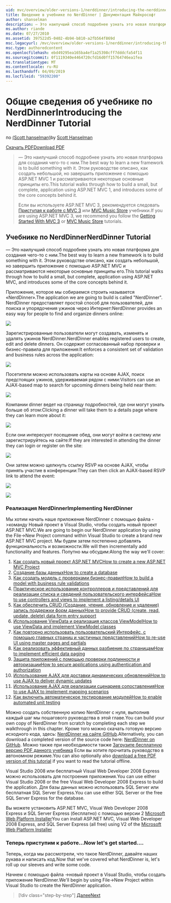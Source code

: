 ```yaml
---
uid: mvc/overview/older-versions-1/nerddinner/introducing-the-nerddinner-tutorial
title: Введение в учебнике по NerdDinner | Документация Майкрософт
author: shanselman
description: — Это наилучший способ подробнее узнать это новая платформа для создания чего-то с ним. В этом учебнике описывается создание небольшой, но законченного приложения с помощью ASP.NE...
ms.author: riande
ms.date: 07/27/2010
ms.assetid: 397522d5-0402-4b94-b810-a2fb564f869d
msc.legacyurl: /mvc/overview/older-versions-1/nerddinner/introducing-the-nerddinner-tutorial
msc.type: authoredcontent
ms.openlocfilehash: ebd49295ea165ba4ef1a25398cff7dddcfa54f11
ms.sourcegitcommit: 0f1119340e4464720cfd16d0ff15764746ea1fea
ms.translationtype: MT
ms.contentlocale: ru-RU
ms.lasthandoff: 04/09/2019
ms.locfileid: "59392200"
---
```

# <a name="introducing-the-nerddinner-tutorial"></a><span data-ttu-id="71d19-104">Общие сведения об учебнике по NerdDinner</span><span class="sxs-lookup"><span data-stu-id="71d19-104">Introducing the NerdDinner Tutorial</span></span>

<span data-ttu-id="71d19-105">по [(Scott hanselman)](https://github.com/shanselman)</span><span class="sxs-lookup"><span data-stu-id="71d19-105">by [Scott Hanselman](https://github.com/shanselman)</span></span>

[<span data-ttu-id="71d19-106">Скачать PDF</span><span class="sxs-lookup"><span data-stu-id="71d19-106">Download PDF</span></span>](http://aspnetmvcbook.s3.amazonaws.com/aspnetmvc-nerdinner_v1.pdf)

> <span data-ttu-id="71d19-107">— Это наилучший способ подробнее узнать это новая платформа для создания чего-то с ним.</span><span class="sxs-lookup"><span data-stu-id="71d19-107">The best way to learn a new framework is to build something with it.</span></span> <span data-ttu-id="71d19-108">Этом руководстве описано, как создать небольшой, но завершить приложение с помощью ASP.NET MVC 1 и рассматриваются некоторые основные принципы его.</span><span class="sxs-lookup"><span data-stu-id="71d19-108">This tutorial walks through how to build a small, but complete, application using ASP.NET MVC 1, and introduces some of the core concepts behind it.</span></span>
> 
> <span data-ttu-id="71d19-109">Если вы используете ASP.NET MVC 3, рекомендуется следовать [Приступая к работе с MVC 3](../../older-versions/getting-started-with-aspnet-mvc3/cs/intro-to-aspnet-mvc-3.md) или [MVC Music Store](../../older-versions/mvc-music-store/mvc-music-store-part-1.md) учебники.</span><span class="sxs-lookup"><span data-stu-id="71d19-109">If you are using ASP.NET MVC 3, we recommend you follow the [Getting Started With MVC 3](../../older-versions/getting-started-with-aspnet-mvc3/cs/intro-to-aspnet-mvc-3.md) or [MVC Music Store](../../older-versions/mvc-music-store/mvc-music-store-part-1.md) tutorials.</span></span>


## <a name="nerddinner-tutorial"></a><span data-ttu-id="71d19-110">Учебнике по NerdDinner</span><span class="sxs-lookup"><span data-stu-id="71d19-110">NerdDinner Tutorial</span></span>

<span data-ttu-id="71d19-111">— Это наилучший способ подробнее узнать это новая платформа для создания чего-то с ним.</span><span class="sxs-lookup"><span data-stu-id="71d19-111">The best way to learn a new framework is to build something with it.</span></span> <span data-ttu-id="71d19-112">Этом руководстве описано, как создать небольшой, но завершить приложение с помощью ASP.NET MVC и рассматриваются некоторые основные принципы его.</span><span class="sxs-lookup"><span data-stu-id="71d19-112">This tutorial walks through how to build a small, but complete, application using ASP.NET MVC, and introduces some of the core concepts behind it.</span></span>

<span data-ttu-id="71d19-113">Приложение, которое мы собираемся строить называется «NerdDinner».</span><span class="sxs-lookup"><span data-stu-id="71d19-113">The application we are going to build is called "NerdDinner".</span></span> <span data-ttu-id="71d19-114">NerdDinner предоставляет простой способ для пользователей, для поиска и упорядочения ужинов через Интернет:</span><span class="sxs-lookup"><span data-stu-id="71d19-114">NerdDinner provides an easy way for people to find and organize dinners online:</span></span>

![](introducing-the-nerddinner-tutorial/_static/image1.png)

<span data-ttu-id="71d19-115">Зарегистрированные пользователи могут создавать, изменять и удалять ужинов NerdDinner.</span><span class="sxs-lookup"><span data-stu-id="71d19-115">NerdDinner enables registered users to create, edit and delete dinners.</span></span> <span data-ttu-id="71d19-116">Он содержит согласованный набор проверки и бизнес-правила для приложения:</span><span class="sxs-lookup"><span data-stu-id="71d19-116">It enforces a consistent set of validation and business rules across the application:</span></span>

![](introducing-the-nerddinner-tutorial/_static/image2.png)

<span data-ttu-id="71d19-117">Посетители можно использовать карты на основе AJAX, поиск предстоящих ужинов, удерживаемая рядом с ними:</span><span class="sxs-lookup"><span data-stu-id="71d19-117">Visitors can use an AJAX-based map to search for upcoming dinners being held near them:</span></span>

![](introducing-the-nerddinner-tutorial/_static/image3.png)

<span data-ttu-id="71d19-118">Компании dinner ведет на страницу подробностей, где они могут узнать больше об этом:</span><span class="sxs-lookup"><span data-stu-id="71d19-118">Clicking a dinner will take them to a details page where they can learn more about it:</span></span>

![](introducing-the-nerddinner-tutorial/_static/image4.png)

<span data-ttu-id="71d19-119">Если они интересуют посещение обед, они могут войти в систему или зарегистрируйтесь на сайте:</span><span class="sxs-lookup"><span data-stu-id="71d19-119">If they are interested in attending the dinner they can login or register on the site:</span></span>

![](introducing-the-nerddinner-tutorial/_static/image5.png)

<span data-ttu-id="71d19-120">Они затем можно щелкнуть ссылку RSVP на основе AJAX, чтобы принять участие в конференции:</span><span class="sxs-lookup"><span data-stu-id="71d19-120">They can then click an AJAX-based RSVP link to attend the event:</span></span>

![](introducing-the-nerddinner-tutorial/_static/image6.png)

![](introducing-the-nerddinner-tutorial/_static/image7.png)

### <a name="implementing-nerddinner"></a><span data-ttu-id="71d19-121">Реализация NerdDinner</span><span class="sxs-lookup"><span data-stu-id="71d19-121">Implementing NerdDinner</span></span>

<span data-ttu-id="71d19-122">Мы хотим начать наше приложение NerdDinner с помощью файла -&gt;команду Новый проект в Visual Studio, чтобы создать новый проект ASP.NET MVC.</span><span class="sxs-lookup"><span data-stu-id="71d19-122">We are going to begin our NerdDinner application by using the File-&gt;New Project command within Visual Studio to create a brand new ASP.NET MVC project.</span></span> <span data-ttu-id="71d19-123">Мы будем затем постепенно добавлять функциональность и возможности.</span><span class="sxs-lookup"><span data-stu-id="71d19-123">We will then incrementally add functionality and features.</span></span> <span data-ttu-id="71d19-124">Попутно мы обсудим:</span><span class="sxs-lookup"><span data-stu-id="71d19-124">Along the way we'll cover:</span></span>

1. [<span data-ttu-id="71d19-125">Как создать новый проект ASP.NET MVC</span><span class="sxs-lookup"><span data-stu-id="71d19-125">How to create a new ASP.NET MVC Project</span></span>](create-a-new-aspnet-mvc-project.md)
2. [<span data-ttu-id="71d19-126">Создание базы данных</span><span class="sxs-lookup"><span data-stu-id="71d19-126">How to create a database</span></span>](create-a-database.md)
3. [<span data-ttu-id="71d19-127">Как создать модель с проверками бизнес-правил</span><span class="sxs-lookup"><span data-stu-id="71d19-127">How to build a model with business rule validations</span></span>](build-a-model-with-business-rule-validations.md)
4. [<span data-ttu-id="71d19-128">Практическое использование контроллеров и представлений для реализации списка и сведений пользовательского интерфейса</span><span class="sxs-lookup"><span data-stu-id="71d19-128">How to use controllers and views to implement a listing/details UI</span></span>](use-controllers-and-views-to-implement-a-listingdetails-ui.md)
5. [<span data-ttu-id="71d19-129">Как обеспечить CRUD (Создание, чтение, обновление и удаление) запись поддержки форм данных</span><span class="sxs-lookup"><span data-stu-id="71d19-129">How to provide CRUD (create, read, update, delete) data form entry support</span></span>](provide-crud-create-read-update-delete-data-form-entry-support.md)
6. [<span data-ttu-id="71d19-130">Использование ViewData и реализация классов ViewModel</span><span class="sxs-lookup"><span data-stu-id="71d19-130">How to use ViewData and implement ViewModel classes</span></span>](use-viewdata-and-implement-viewmodel-classes.md)
7. [<span data-ttu-id="71d19-131">Как повторно использовать пользовательский Интерфейс, с помощью главных страниц и частичных представлений</span><span class="sxs-lookup"><span data-stu-id="71d19-131">How to re-use UI using master pages and partials</span></span>](re-use-ui-using-master-pages-and-partials.md)
8. [<span data-ttu-id="71d19-132">Как реализовать эффективный данных разбиение по страницам</span><span class="sxs-lookup"><span data-stu-id="71d19-132">How to implement efficient data paging</span></span>](implement-efficient-data-paging.md)
9. [<span data-ttu-id="71d19-133">Защита приложений с помощью проверки подлинности и авторизации</span><span class="sxs-lookup"><span data-stu-id="71d19-133">How to secure applications using authentication and authorization</span></span>](secure-applications-using-authentication-and-authorization.md)
10. [<span data-ttu-id="71d19-134">Использование AJAX для доставки динамических обновлений</span><span class="sxs-lookup"><span data-stu-id="71d19-134">How to use AJAX to deliver dynamic updates</span></span>](use-ajax-to-deliver-dynamic-updates.md)
11. [<span data-ttu-id="71d19-135">Использование AJAX для реализации сценариев сопоставления</span><span class="sxs-lookup"><span data-stu-id="71d19-135">How to use AJAX to implement mapping scenarios</span></span>](use-ajax-to-implement-mapping-scenarios.md)
12. [<span data-ttu-id="71d19-136">Как включить автоматическое тестирование модулей</span><span class="sxs-lookup"><span data-stu-id="71d19-136">How to enable automated unit testing</span></span>](enable-automated-unit-testing.md)

<span data-ttu-id="71d19-137">Можно создать собственную копию NerdDinner с нуля, выполнив каждый шаг мы пошагового руководства в этой главе.</span><span class="sxs-lookup"><span data-stu-id="71d19-137">You can build your own copy of NerdDinner from scratch by completing each step we walkthrough in this chapter.</span></span> <span data-ttu-id="71d19-138">Кроме того можно скачать готовую версию исходного кода, здесь: [NerdDinner на сайте GitHub](https://github.com/AspNetMVPSamples/NerdDinner).</span><span class="sxs-lookup"><span data-stu-id="71d19-138">Alternatively, you can download a completed version of the source code here: [NerdDinner on GitHub](https://github.com/AspNetMVPSamples/NerdDinner).</span></span> <span data-ttu-id="71d19-139">Можно также при необходимости также [Загрузите бесплатную версию PDF данного учебника](http://aspnetmvcbook.s3.amazonaws.com/aspnetmvc-nerdinner_v1.pdf) Если вы хотите прочитать руководство в автономном режиме.</span><span class="sxs-lookup"><span data-stu-id="71d19-139">You can also optionally also [download a free PDF version of this tutorial](http://aspnetmvcbook.s3.amazonaws.com/aspnetmvc-nerdinner_v1.pdf) if you want to read the tutorial offline.</span></span>

<span data-ttu-id="71d19-140">Visual Studio 2008 или бесплатный Visual Web Developer 2008 Express можно использовать для построения приложения.</span><span class="sxs-lookup"><span data-stu-id="71d19-140">You can use either Visual Studio 2008 or the free Visual Web Developer 2008 Express to build the application.</span></span> <span data-ttu-id="71d19-141">Для базы данных можно использовать SQL Server или бесплатная SQL Server Express.</span><span class="sxs-lookup"><span data-stu-id="71d19-141">You can use either SQL Server or the free SQL Server Express for the database.</span></span>

<span data-ttu-id="71d19-142">Вы можете установить ASP.NET MVC, Visual Web Developer 2008 Express и SQL Server Express (бесплатно) с помощью версии 2 [Microsoft Web Platform Installer](https://www.microsoft.com/web/downloads/platform.aspx)</span><span class="sxs-lookup"><span data-stu-id="71d19-142">You can install ASP.NET MVC, Visual Web Developer 2008 Express, and SQL Server Express (all free) using V2 of the [Microsoft Web Platform Installer](https://www.microsoft.com/web/downloads/platform.aspx)</span></span>

### <a name="now-lets-get-started"></a><span data-ttu-id="71d19-143">Теперь приступим к работе...</span><span class="sxs-lookup"><span data-stu-id="71d19-143">Now let's get started....</span></span>

<span data-ttu-id="71d19-144">Теперь, когда мы рассмотрели, что такое NerdDinner, давайте наших рукава и написать код.</span><span class="sxs-lookup"><span data-stu-id="71d19-144">Now that we've covered what NerdDinner is, let's roll up our sleeves and write some code.</span></span>

<span data-ttu-id="71d19-145">Начнем с помощью файла -&gt;новый проект в Visual Studio, чтобы создать приложение NerdDinner.</span><span class="sxs-lookup"><span data-stu-id="71d19-145">We'll begin by using File-&gt;New Project within Visual Studio to create the NerdDinner application.</span></span>

> [!div class="step-by-step"]
> [<span data-ttu-id="71d19-146">Далее</span><span class="sxs-lookup"><span data-stu-id="71d19-146">Next</span></span>](create-a-new-aspnet-mvc-project.md)
